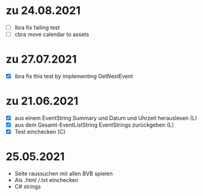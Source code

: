 
# zu 24.08.2021
- [ ] lbra fix failing test
- [ ] cbra move calendar to assets

# zu 27.07.2021
- [x] lbra fix this test by implementing GetNextEvent

# zu 21.06.2021

- [x] aus einem EventString Summary und Datum und Uhrzeit herauslesen (L)
- [x] aus dem Gesamt-EventListString EventStrings zurückgeben (L)
- [x] Test einchecken (C)

# 25.05.2021

- Seite raussuchen mit allen BVB spielen
- Als .html /.txt einchecken
- C# strings
